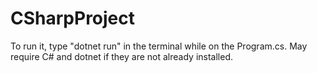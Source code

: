 # CSharpProject

To run it, type "dotnet run" in the terminal while on the Program.cs. May require C# and dotnet if they are not already installed.
